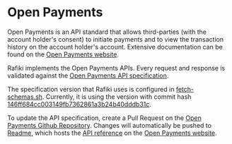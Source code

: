 # Open Payments

Open Payments is an API standard that allows third-parties (with the account holder's consent) to initiate payments and to view the transaction history on the account holder's account. Extensive documentation can be found on the [Open Payments website](https://openpayments.guide).

Rafiki implements the Open Payments APIs. Every request and response is validated against the [Open Payments API specification](https://github.com/interledger/open-payments/tree/main/openapi).

The specification version that Rafiki uses is configured in [fetch-schemas.sh](../packages/open-payments/scripts/fetch-schemas.sh). Currently, it is using the version with commit hash [146ff684cc003149fb7362861a3b24b40dddb31c](https://github.com/interledger/open-payments/tree/146ff684cc003149fb7362861a3b24b40dddb31c/openapi).

<!-- TODO: change commit hash to tagged version -->

To update the API specification, create a Pull Request on the [Open Payments Github Repository](https://github.com/interledger/open-payments/). Changes will automatically be pushed to [Readme](https://readme.com/), which hosts the [API reference](https://docs.openpayments.guide/reference/) on the [Open Payments website](https://openpayments.guide).
